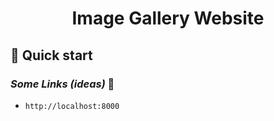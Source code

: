 
<h1 align="center">
  Image Gallery Website
</h1>

## 🚀 Quick start

### _Some Links (ideas)_ 🧐

- `http://localhost:8000`
